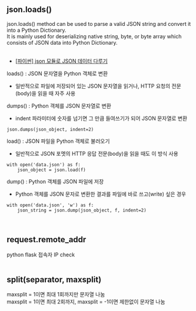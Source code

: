 ## json.loads()
json.loads() method can be used to parse a valid JSON string and convert it into a Python Dictionary.  
It is mainly used for deserializing native string, byte, or byte array which consists of JSON data into Python Dictionary.  
<br>
- [[파이썬] json 모듈로 JSON 데이터 다루기](https://www.daleseo.com/python-json/)  

loads() : JSON 문자열을 Python 객체로 변환  
- 일반적으로 파일에 저장되어 있는 JSON 문자열을 읽거나, HTTP 요청의 전문(body)을 읽을 때 자주 사용  

dumps() : Python 객체를 JSON 문자열로 변환  
- indent 파라미터에 숫자를 넘기면 그 만큼 들여쓰기가 되어 JSON 문자열로 변환  
```
json.dumps(json_object, indent=2)
```

load() : JSON 파일을 Python 객체로 불러오기  
- 일반적으로 JSON 포멧의 HTTP 응답 전문(body)을 읽을 때도 이 방식 사용  
```
with open('data.json') as f:
    json_object = json.load(f)
```

dump() : Python 객체를 JSON 파일에 저장  
- Python 객체를 JSON 문자로 변환한 결과를 파일에 바로 쓰고(write) 싶은 경우  
```
with open('data.json', 'w') as f:
    json_string = json.dump(json_object, f, indent=2)
```

<br>

## request.remote_addr
python flask 접속자 IP check  
<br>

## split(separator, maxsplit)
maxsplit = 1이면 최대 1회까지만 문자열 나눔  
maxsplit = 1이면 최대 2회까지,
maxsplit = -1이면 제한없이 문자열 나눔  

